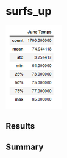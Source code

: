 # __surfs_up__
![June.PNG](https://github.com/JasonWilliams88/surfs_up/blob/main/June.PNG)
## Results

## Summary
